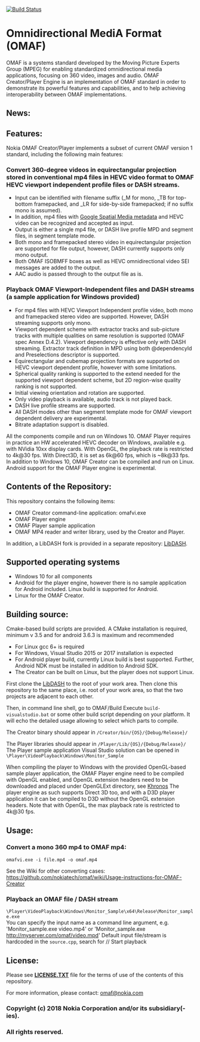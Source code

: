 [![Build Status](https://travis-ci.org/nokiatech/omaf.svg?branch=master)](https://travis-ci.org/nokiatech/omaf)

# Omnidirectional MediA Format (OMAF)
OMAF is a systems standard developed by the Moving Picture Experts Group (MPEG) for enabling standardized omnidirectional media applications, focusing on 360 video, images and audio. OMAF Creator/Player Engine is an implementation of OMAF standard in order to demonstrate its powerful features and capabilities, and to help achieving interoperability between OMAF implementations.

## News:

## Features:
Nokia OMAF Creator/Player implements a subset of current OMAF version 1 standard, including the following main features:

### Convert 360-degree videos in equirectangular projection stored in conventional mp4 files in HEVC video format to OMAF HEVC viewport independent profile files or DASH streams.
* Input can be identified with filename suffix (_M for mono, _TB for top-bottom framepacked, and _LR for side-by-side framepacked; if no suffix mono is assumed). 
* In addition, mp4 files with [Google Spatial Media metadata](https://github.com/google/spatial-media) and HEVC video can be recognized and accepted as input.
* Output is either a single mp4 file, or DASH live profile MPD and segment files, in segment template mode.
* Both mono and framepacked stereo video in equirectangular projection are supported for file output, however, DASH currently supports only mono output.
* Both OMAF ISOBMFF boxes as well as HEVC omnidirectional video SEI messages are added to the output.
* AAC audio is passed through to the output file as is.

### Playback OMAF Viewport-Independent files and DASH streams (a sample application for Windows provided)
* For mp4 files with HEVC Viewport Independent profile video, both mono and framepacked stereo video are supported. However, DASH streaming supports only mono.
* Viewport dependent scheme with extractor tracks and sub-picture tracks with multiple qualities on same resolution is supported (OMAF spec Annex D.4.2). Viewport dependency is effective only with DASH streaming. Extractor track definition in MPD using both @dependencyId and Preselections descriptor is supported.
* Equirectangular and cubemap projection formats are supported on HEVC viewport dependent profile, however with some limitations.
* Spherical quality ranking is supported to the extend needed for the supported viewport dependent scheme, but 2D region-wise quality ranking is not supported.
* Initial viewing orientation and rotation are supported.
* Only video playback is available, audio track is not played back.
* DASH live profile streams are supported.
* All DASH modes other than segment template mode for OMAF viewport dependent delivery are experimental.
* Bitrate adaptation support is disabled.

All the components compile and run on Windows 10. 
OMAF Player requires in practice an HW accelerated HEVC decoder on Windows, available e.g. with NVidia 10xx display cards. With OpenGL, the playback rate is restricted to 4k@30 fps. With Direct3D, it is set as 6k@60 fps, which is ~8k@33 fps.
In addition to Windows 10, OMAF Creator can be compiled and run on Linux.
Android support for the OMAF Player engine is experimental.

## Contents of the Repository:
This repository contains the following items:
* OMAF Creator command-line application: omafvi.exe
* OMAF Player engine
* OMAF Player sample application
* OMAF MP4 reader and writer library, used by the Creator and Player.

In addition, a LibDASH fork is provided in a separate repository: [LibDASH](https://github.com/nokia/libdash).

## Supported operating systems
* Windows 10 for all components
* Android for the player engine, however there is no sample application for Android included. Linux build is supported for Android.
* Linux for the OMAF Creator.

## Building source:
Cmake-based build scripts are provided. 
A CMake installation is required, minimum v 3.5 and for android 3.6.3 is maximum and recommended
* For Linux gcc 6+ is required
* For Windows, Visual Studio 2015 or 2017 installation is expected
* For Android player build, currently Linux build is best supported. Further, Android NDK must be installed in addition to Android SDK.
* The Creator can be built on Linux, but the player does not support Linux.

First clone the [LibDASH](https://github.com/nokia/libdash) to the root of your work area.
Then clone this repository to the same place, i.e. root of your work area, so that the two projects are adjacent to each other.

Then, in command line shell, go to OMAF/Build
Execute `build-visualstudio.bat` or some other build script depending on your platform. It will echo the detailed usage allowing to select which parts to compile. 

The Creator binary should appear in `/Creator/bin/{OS}/{Debug/Release}/`

The Player libraries should appear in `/Player/Lib/{OS}/{Debug/Release}/`
The Player sample application Visual Studio solution can be opened in `\Player\VideoPlayback\Windows\Monitor_Sample`

When compiling the player to Windows with the provided OpenGL-based sample player application, the OMAF Player engine need to be compiled with OpenGL enabled, and OpenGL extension headers need to be downloaded and placed under OpenGLExt directory, see [Khronos](http://www.opengl.org/registry/)
The player engine as such supports Direct 3D too, and with a D3D player application it can be compiled to D3D without the OpenGL extension headers.
Note that with OpenGL, the max playback rate is restricted to 4k@30 fps.

## Usage:
### Convert a mono 360 mp4 to OMAF mp4:

    omafvi.exe -i file.mp4 -o omaf.mp4

See the Wiki for other converting cases:
https://github.com/nokiatech/omaf/wiki/Usage-instructions-for-OMAF-Creator

### Playback an OMAF file / DASH stream
`\Player\VideoPlayback\Windows\Monitor_Sample\x64\Release\Monitor_sample.exe` 
<br/>You can specify the input name as a command line argument, e.g. 'Monitor_sample.exe video.mp4' or 'Monitor_sample.exe http://myserver.com/omaf/video.mpd'
Default input file/stream is hardcoded in the `source.cpp`, search for // Start playback

## License:
Please see **[LICENSE.TXT](https://github.com/nokiatech/omaf/blob/master/LICENSE.txt)** file for the terms of use of the contents of this repository.

For more information, please contact: <omaf@nokia.com>

### Copyright (c) 2018 Nokia Corporation and/or its subsidiary(-ies).
### **All rights reserved.** 
